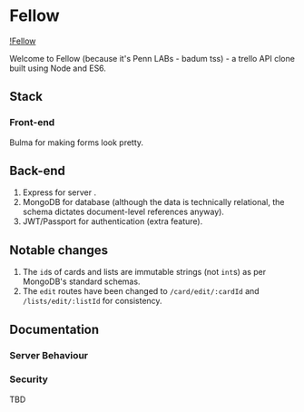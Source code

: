 # Fellow

[!Fellow](https://i.imgur.com/lW87eyU.png)

Welcome to Fellow (because it's Penn LABs - badum tss) - a trello API clone built using Node and ES6.

## Stack

### Front-end

Bulma for making forms look pretty.

## Back-end

1. Express for server .
2. MongoDB for database (although the data is technically relational, the schema dictates document-level references anyway).
3. JWT/Passport for authentication (extra feature).

## Notable changes

1. The `id`s of cards and lists are immutable strings (not `int`s) as per MongoDB's standard schemas.
2. The `edit` routes have been changed to `/card/edit/:cardId` and `/lists/edit/:listId` for consistency.

## Documentation

### Server Behaviour

### Security

TBD